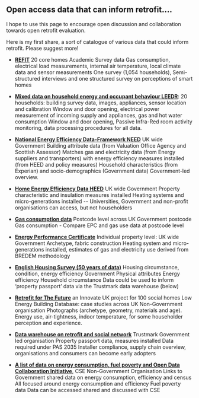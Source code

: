 ## Open access data that can inform retrofit....

I hope to use this page to encourage open discussion and collaboration towards open retrofit evaluation.

[Project canvas]: (https://docs.google.com/presentation/d/1jrCcgZkHrWQwSxNHu8bHaxcBfwuXTQuWxodSIik4T9g/edit#slide=id.p)

[Project Roadmap]: (https://github.com/users/KateSimpson/projects/1)

[README file]: (https://github.com/KateSimpson/Open-access-data-driven-retrofit-evaluation/blob/gh-pages/README.md)

[LICENCE]: (https://github.com/KateSimpson/Open-access-data-driven-retrofit-evaluation/blob/gh-pages/LICENCE)


Here is my first share, a sort of catalogue of various data that could inform retrofit. Please suggest more!

- [**REFIT**](https://www.refitsmarthomes.org/datasets/) 20 core homes	Academic	Survey data	Gas consumption, electrical load measurements, internal air temperature, local climate data and sensor measurements	One survey (1,054 households), Semi-structured interviews and one structured survey on perceptions of smart homes	

- [**Mixed data on household energy and occupant behaviour	LEEDR**](https://repository.lboro.ac.uk/articles/LEEDR_project_home_energy_dataset/6176450): 20 households: building survey data, images, appliances, sensor location and calibration	Window and door opening, electrical power measurement of incoming supply and appliances, gas and hot water consumption	Window and door opening, Passive Infra-Red room activity monitoring, data processing procedures for all data.	

- [**National Energy Efficiency Data-Framework	NEED**](https://www.gov.uk/government/collections/national-energy-efficiency-data-need-framework) UK wide	Government	Building attribute data (from Valuation Office Agency and Scottish Assessor)	Matches gas and electricity data (from Energy suppliers and transporters) with energy efficiency measures installed (from HEED and policy measures)	Household characteristics (from Experian) and socio-demographics (Government data)	Government-led overview. 

- [**Home Energy Efficiency Data	HEED**](https://localhomesportal.est.org.uk/) UK wide	Government	Property characteristic and insulation measures installed	Heating systems and micro-generations installed	--	Universities, Government and non-profit organisations can access, but not householders	

- [**Gas consumption data**](https://www.gov.uk/government/statistics/postcode-level-gas-statistics-2018-experimental)	Postcode level across UK	Government	postcode	Gas consumption	-	Compare EPC and gas use data at postcode level	

- [**Energy Performance Certificate**](https://epc.opendatacommunities.org/) Individual property level: UK wide	Government	Archetype, fabric construction	Heating system and micro-generations installed, estimates of gas and electricity use derived from BREDEM methodology	

- [**English Housing Survey (50 years of data)**](https://www.gov.uk/government/publications/50-years-of-the-english-housing-survey) Housing circumstance, condition, energy efficiency	Government	Physical attributes 	Energy efficiency	Household circumstance	Data could be used to inform ‘property passport’ data via the Trustmark data warehouse (below)	

- [**Retrofit for The Future**](https://www.lowenergybuildings.org.uk/) an Innovate UK project for 100 social homes	Low Energy Building Database: case studies across UK 	Non-Government organisation	Photographs (archetype, geometry, materials and age).	Energy use, air-tightness, indoor temperature, for some	householder perception and experience.	

- [**Data warehouse on retrofit and social network**](https://www.trustmark.org.uk/ourservices/data-warehouse)	Trustmark	Government led organisation	Property passport data, measures installed	Data required under PAS 2035	Installer compliance, supply chain overview, organisations and consumers can become early adopters	

- [**A list of data on energy consumption, fuel poverty and 	Open Data Collaboration Initiative**](https://www.cse.org.uk/projects/view/1259), CSE	Non-Government Organisation	Links to Government shared data on energy consumption, efficiency and census 	All focused around energy consumption and efficiency	Fuel poverty data	Data can be accessed shared and discussed with CSE	
